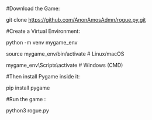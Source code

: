 #Download the Game:

git clone https://github.com/AnonAmosAdmn/rogue.py.git


#Create a Virtual Environment:

python -m venv mygame_env

source mygame_env/bin/activate  # Linux/macOS

mygame_env\Scripts\activate     # Windows (CMD)


#Then install Pygame inside it:

pip install pygame


#Run the game :

python3 rogue.py
